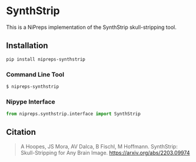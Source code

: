 # SynthStrip

This is a NiPreps implementation of the SynthStrip skull-stripping tool.

## Installation

```bash
pip install nipreps-synthstrip
```

### Command Line Tool

```bash
$ nipreps-synthstrip
```

### Nipype Interface

```python
from nipreps.synthstrip.interface import SynthStrip
```

## Citation

> A Hoopes, JS Mora, AV Dalca, B Fischl, M Hoffmann.
> SynthStrip: Skull-Stripping for Any Brain Image.
> https://arxiv.org/abs/2203.09974